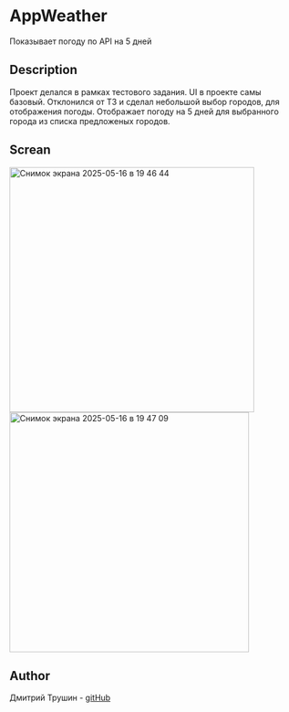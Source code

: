 # AppWeather 
Показывает погоду по API на 5 дней
## Description
Проект делался в рамках тестового задания.
UI в проекте самы базовый.
Отклонился от ТЗ и сделал небольшой выбор городов, для отображения погоды.
Отображает погоду на 5 дней для выбранного города из списка предложеных городов.
## Screan
<img width="429" alt="Снимок экрана 2025-05-16 в 19 46 44" src="https://github.com/user-attachments/assets/a2724d31-204d-4960-9737-bc44b1870f26" />
<img width="420" alt="Снимок экрана 2025-05-16 в 19 47 09" src="https://github.com/user-attachments/assets/215c48d2-0d88-4c11-b925-80cc7e65f314" />

## Author
Дмитрий Трушин - [gitHub](https://github.com/SnakCat)


